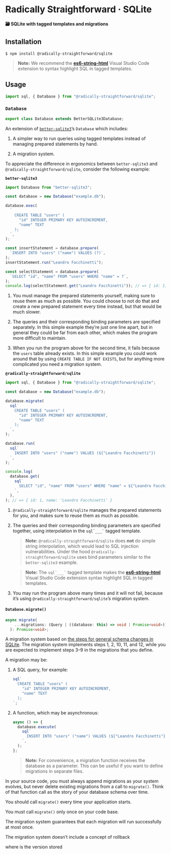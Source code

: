 <!--
- Force the use of WAL?
- Add migration to constructor?
- Style
  - Use `"` around table and column names
  - Use `RETURNING *`
  - Use `ORDER BY` if using `all()`
  - Don’t put `` sql`___` `` on the same line as anything else (because of Visual Studio Code extension)
  - Include `"id" INTEGER PRIMARY KEY AUTOINCREMENT,` in every table


  - Use SQLite as queue:
    - https://github.com/collectiveidea/delayed_job/tree/11e0212fb112c5e11e4555ef1e24510819a66347#gory-details
    - https://sqlite.org/forum/info/b047f5ef5b76edff
    - https://github.com/StratoKit/strato-db/blob/master/src/EventQueue.js
    - https://github.com/litements/litequeue
    - https://www.npmjs.com/package/better-queue-sqlite
    - https://github.com/bensheldon/good_job
    - https://github.com/betterment/delayed



Recommendations
  1. database.pragma("journal_mode = WAL");

  2. (Particularly important if you’re using the above, because otherwise the journal files aren’t resolved)

    process.once("exit", () => {
      database.close();
    });
    process.once("SIGHUP", () => {
      process.exit(128 + 1);
    });
    process.once("SIGINT", () => {
      process.exit(128 + 2);
    });
    process.once("SIGQUIT", () => {
      process.exit(128 + 3);
    });
    process.once("SIGUSR2", () => {
      process.exit(128 + 12);
    });
    process.once("SIGTERM", () => {
      process.exit(128 + 15);
    });
    process.once("SIGBREAK", () => {
      process.exit(128 + 21);
    });


- [ ] Return a dump of the final schema
    - [ ] https://github.com/leafac/sqlite-migration/issues/1
    - [ ] https://github.com/trevyn/turbosql/blob/2e46e42a78f929cb2492a87e7124ba49d01178ca/turbosql-impl/src/lib.rs#L281
- [ ] One more reason why forward only migrations make sense: alter table is limited in sqlite3
I think the documentation should be more like a fork of the documentation of better-sqlite3 otherwise it’s a prerequisite to read the better-sqlite3 docs and understand what you’re wrapper does. I think the current docs should be more of a footnote. Otherwise I wouldn’t see people taking it seriously as they are quickly trying to evaluate a library and browse the API.

Also the migration stuff is awesome but it should be more transparent how it works. ie the “pragma how it works” section should be inline with the migration docs IMO. Also a few examples of how to check the current migration scheme version would be helpful.

Document the IN operator and how it may blow up the cache (https://github.com/leafac/sqlite/pull/2)

Migrations:
- https://www.sqlite.org/lang_altertable.html#making_other_kinds_of_table_schema_changes (visited 2022-06-17)
- The library covers the following steps:
  1: If foreign key constraints are enabled, disable them using PRAGMA foreign_keys=OFF.
  2: Start a transaction.
  10: If foreign key constraints were originally enabled then run PRAGMA foreign_key_check to verify that the schema change did not break any foreign key constraints.
  11: Commit the transaction started in step 2.
  12: If foreign keys constraints were originally enabled, reenable them now.
- You must cover the following steps:
  3: Remember the format of all indexes, triggers, and views associated with table X. This information will be needed in step 8 below. One way to do this is to run a query like the following: SELECT type, sql FROM sqlite_schema WHERE tbl_name='X'.
  4: Use CREATE TABLE to construct a new table "new_X" that is in the desired revised format of table X. Make sure that the name "new_X" does not collide with any existing table name, of course.
  5: Transfer content from X into new_X using a statement like: INSERT INTO new_X SELECT ... FROM X.
  6: Drop the old table X: DROP TABLE X.
  7: Change the name of new_X to X using: ALTER TABLE new_X RENAME TO X.
  8: Use CREATE INDEX, CREATE TRIGGER, and CREATE VIEW to reconstruct indexes, triggers, and views associated with table X. Perhaps use the old format of the triggers, indexes, and views saved from step 3 above as a guide, making changes as appropriate for the alteration.
  9: If any views refer to table X in a way that is affected by the schema change, then drop those views using DROP VIEW and recreate them with whatever changes are necessary to accommodate the schema change using CREATE VIEW.
- Hints:
  - Indices & Triggers: Must be recreated after the table rename.
  - Views: If they still apply, they may be preserved, but if they need adaptations they may be dropped and recreated.
  - Foreign keys from other tables pointing at the affected table must be preserved (you don’t want to recreate the whole database, right?)
  - FTS virtual tables with the `content` field behave like foreign keys with in this context, so they may be preserved. (Even though in common database use (`INSERT`s, `SELECT`s, and so forth) FTS virtual tables behave like indices.)

One more reasons to not have “down” migrations: The database schema can’t drift apart from the application code!

Change API of `executeTransaction()` to use options passed as arguments instead of multiple different method names.

<h1 align="center">@leafac/sqlite</h1>
<h3 align="center"><a href="https://npm.im/better-sqlite3">better-sqlite3</a> with <a href="https://developer.mozilla.org/en-US/docs/Web/JavaScript/Reference/Template_literals">tagged templates</a></h3>
<p align="center">
<a href="https://github.com/leafac/sqlite"><img src="https://img.shields.io/badge/Source---" alt="Source"></a>
<a href="https://www.npmjs.com/package/@leafac/sqlite"><img alt="Package" src="https://badge.fury.io/js/%40leafac%2Fsqlite.svg"></a>
<a href="https://github.com/leafac/sqlite/actions"><img src="https://github.com/leafac/sqlite/workflows/.github/workflows/main.yml/badge.svg" alt="Continuous Integration"></a>
</p>

### Videos

[<img src="https://img.youtube.com/vi/3PCpXOPcVlM/0.jpg" width="200" /><br />Demonstration](https://youtu.be/3PCpXOPcVlM)

[<img src="https://img.youtube.com/vi/ORdYNOwpcsY/0.jpg" width="200" /><br />Code Review](https://youtu.be/ORdYNOwpcsY)

### Installation

```console
$ npm install @leafac/sqlite
```

Use @leafac/sqlite with [the es6-string-html Visual Studio Code extension](https://marketplace.visualstudio.com/items?itemName=Tobermory.es6-string-html) for syntax highlighting on the queries in the tagged templates.

### Features, Usage, and Examples

@leafac/sqlite is a [thin wrapper (approximately 100 lines of code)](src/index.ts) around better-sqlite3 which adds the following features:

#### Prepared Statements Management

To use better-sqlite3 you must create prepared statements and then call them with parameters, for example:

```typescript
import BetterSqlite3Database from "better-sqlite3";

const betterSqlite3Database = new BetterSqlite3Database(":memory:");

betterSqlite3Database.exec(
  `CREATE TABLE "users" ("id" INTEGER PRIMARY KEY AUTOINCREMENT, "name" TEXT);`
);
const statement = betterSqlite3Database.prepare(
  `INSERT INTO "users" ("name") VALUES (?)`
);
console.log(statement.run("Leandro Facchinetti")); // => { changes: 1, lastInsertRowid: 1 }
```

The benefit of this approach is that you may reuse the statements, which leads to better performance.

The problem with this approach is that you must manage statements in your application, and running simple queries becomes a two-step process.

@leafac/sqlite brings back the simplicity of issuing queries directly to the database object without losing the performance benefits of reuseable prepared statements (see [§ How It Works](#how-it-works)).

#### The `sql` Tagged Template

Queries in @leafac/sqlite must be created with the `sql` tagged template; simple untagged strings don’t work. @leafac/sqlite needs the tagged template to manage the prepared statements and to guarantee that the parameters are escaped safely (see [§ How It Works](#how-it-works)).

For example:

```typescript
import { Database, sql } from "@leafac/sqlite";

const database = new Database(":memory:");
database.execute(
  sql`CREATE TABLE "users" ("id" INTEGER PRIMARY KEY AUTOINCREMENT, "name" TEXT);`
);
console.log(
  database.run(
    sql`INSERT INTO "users" ("name") VALUES (${"Leandro Facchinetti"})`
  )
); // => { changes: 1, lastInsertRowid: 1 }
console.log(database.get<{ name: string }>(sql`SELECT * from "users"`)); // => { id: 1, name: 'Leandro Facchinetti' }
```

You may interpolate raw SQL with the `$${...}` form, for example:

```typescript
sql`SELECT * FROM "users" WHERE "name" = ${"Leandro Facchinetti"} $${sql` AND "age" = ${30}`}`;
```

#### Convenience Methods for Transactions

In better-sqlite3, transactions follow a preparation/execution two-step process similar to the one followed by statements, as described in [§ Prepared Statements Management](#prepared-statements-management), for example:

```typescript
const transaction = database.transaction(() => {
  // Doesn’t execute immediately
});
// Execute the transaction
transaction();
```

@leafac/sqlite introduces convenience methods to execute a transaction in one step, for example:

```typescript
database.executeTransaction(() => {
  // Executes immediately
});
```

The function passed to the better-sqlite3 `transaction()` method may have parameters, which will correspond to the arguments passed when executing the transaction. The function passed to the @leafac/sqlite `executeTransaction()` method must not have any parameters.

#### Native TypeScript Support

No need for `npm install --save-dev @types/...`.

#### A Lightweight Migration System

For example:

```typescript
// At an early point in the process of developing an application:
database.migrate(
  sql`CREATE TABLE "users" ("id" INTEGER PRIMARY KEY AUTOINCREMENT, "name" TEXT);`
);

// At a later point a new migration is added:
database.migrate(
  sql`CREATE TABLE "users" ("id" INTEGER PRIMARY KEY AUTOINCREMENT, "name" TEXT);`,

  (database) => {
    database.run(
      sql`INSERT INTO "users" ("name") VALUES (${"Leandro Facchinetti"})`
    );
  }
);
```

The `migrate()` method receives as parameters `` sql`...` `` queries and arbitrary functions. Only the parameters that have not been run before are executed to bring the database up to the most recent version, so you should call `migrate()` at your application startup. Migrations are run on a transaction, so if one of them fails everything rolls back (if your arbitrary functions have side-effects you’ll have to manage them yourself).

##### No Down Migrations

Most migration systems provide a way to **undo** migrations; something called **down** migrations. `migrate()` doesn’t provide a down migration mechanism.

I believe that down migrations are more trouble to maintain (they can be a lot of work!) than they’re worth, particularly in small applications. Why? Because down migrations have two main selling points:

1. You may go back and forward with the database schema in development (think of alternating back and forth while working on different feature branches that change the database schema).
2. You may rollback a deployment that goes wrong in production.

But I don’t think these selling points hold up:

1. You may recreate the database from scratch whenever you need in development.
2. You almost never want to run a down migration in production because that would make you lose data.

In case something goes wrong, `migrate()` requires you to write a new migration that undoes the troublesome previous migration. The only way through is forward!

##### Don’t Change Migrations That Already Run

`migrate()` doesn’t run migrations that it ran in the past, so if you change an existing migration, it won’t take effect. `migrate()` has no mechanism to detect and warn about this kind of issue (it can’t, because arbitrary functions don’t lend themselves to this kind of inspection).

### API

The `Database` class is a subclass of the better-sqlite3 database, so all [better-sqlite3 database’s methods](https://github.com/JoshuaWise/better-sqlite3/blob/master/docs/api.md#class-database) are available in `Database`. If you need to use the traditional two-step workflow of explicitly preparing a statement as mentioned in [§ Prepared Statements Management](#prepared-statements-management), you can do that.

The `Database` class introduces the following new methods:

- `.run(query, options)`, `.get<T>(query, options)`, `.all<T>(query, options)`, and `.iterate<T>(query, options)`: Equivalent to the corresponding methods in [better-sqlite3’s statements](https://github.com/JoshuaWise/better-sqlite3/blob/master/docs/api.md#runbindparameters---object). The differences are:

  1. These methods must be called on the database instead of on a prepared statement.
  2. These methods work with queries generated with the `sql` tagged template.
  3. **Advanced:** These methods accept an optional `options` parameter which should be an object with the `safeIntegers` field to control [the use of BigInt in the result](https://github.com/JoshuaWise/better-sqlite3/blob/v7.1.4/docs/integer.md). This changes the underlying statement until another query with the same statement sets `safeIntegers` to a different value. For example:

     ```typescript
     console.log(
       database.get<{ name: string }>(sql`SELECT * from "users"`, {
         safeIntegers: true,
       })
     ); // => { id: 1n, name: 'Leandro Facchinetti' }
     console.log(database.get<{ name: string }>(sql`SELECT * from "users"`)); // => { id: 1n, name: 'Leandro Facchinetti' }
     console.log(
       database.get<{ name: string }>(sql`SELECT * from "users"`, {
         safeIntegers: false,
       })
     ); // => { id: 1, name: 'Leandro Facchinetti' }
     ```

- `.execute<T>(query)`: Equivalent to [better-sqlite3’s `exec()`](https://github.com/JoshuaWise/better-sqlite3/blob/master/docs/api.md#execstring---this), but adapted to work with the queries generated with the `sql` tagged template.

- `.executeTransaction<T>(fn)`, `.executeTransactionImmediate<T>(fn)`, and `.executeTransactionExclusive<T>(fn)`: Equivalent to [better-sqlite3’s `transaction()`, `.transaction().immediate()`, and `.transaction().exclusive()`](https://github.com/JoshuaWise/better-sqlite3/blob/master/docs/api.md#transactionfunction---function), but execute the transaction immediately (see [§ Convenience Methods for Transactions](#convenience-methods-for-transactions)).

### How It Works

#### Prepared Statements Management & The `sql` Tagged Template

The `sql` tag produces a data structure with the source of the query along with the parameters, for example, the following query:

```javascript
sql`INSERT INTO "users" ("name") VALUES (${"Leandro Facchinetti"})`;
```

becomes the following data structure:

```json
{
  "source": "INSERT INTO \"users\" (\"name\") VALUES (?)",
  "parameters": ["Leandro Facchinetti"]
}
```

The `Database` keeps a map from query sources to better-sqlite3 prepared statements (a **cache**; a technique called **memoization**). To run a query, `Database` picks up on the data structure produced by the `sql` tag and looks for the query source in the map; if it’s a hit, then `Database` reuses the prepared statement and only binds the new parameters; otherwise `Database` creates the prepared statement, uses it, and stores it for later.

There’s no cache eviction policy in @leafac/sqlite. The prepared statements for every query ever run hang around in memory for as long as the database object is alive (the statements aren’t eligible for garbage collection because they’re in the map). In most cases, that’s fine because there are only a limited number of queries; it’s the parameters that change. If that becomes a problem for you, you may access the cache under the `statements` property and implement your own cache eviction policy.

You may also use the low-level `.getStatement(query: Query, options: Options)` method to get a hold of the underlying prepared statement in the cache (for example, to use [`pluck()`](https://github.com/JoshuaWise/better-sqlite3/blob/master/docs/api.md#plucktogglestate---this), [`expand()`](https://github.com/JoshuaWise/better-sqlite3/blob/master/docs/api.md#expandtogglestate---this), [`raw()`](https://github.com/JoshuaWise/better-sqlite3/blob/master/docs/api.md#rawtogglestate---this), [`columns()`](https://github.com/JoshuaWise/better-sqlite3/blob/master/docs/api.md#columns---array-of-objects), and [`bind()`](https://github.com/JoshuaWise/better-sqlite3/blob/master/docs/api.md#bindbindparameters---this)—though `bind()` will probably render the prepared statement unusable by @leafac/sqlite).

#### Migration System

`migrate()` uses the [`user_version` SQLite PRAGMA](https://www.sqlite.org/pragma.html#pragma_user_version) to store the number of migrations it ran in the past, and consults this number to avoid re-running migrations.

### Related Projects

- <https://npm.im/@leafac/html>: Use tagged templates as an HTML template engine.

### Prior Art

- <https://npm.im/better-sqlite3>: The basis for @leafac/sqlite. The rest of this document explains how they’re different.
- <https://npm.im/sql-template-strings>: This was the inspiration for using tagged templates in this way. Unfortunately, sql-template-strings is incompatible with better-sqlite3, thus @leafac/sqlite.
- <https://npm.im/html-template-tag>: I love (and stole) the idea of using `$${...}` to mark safe interpolation from html-template-tag.
- <https://npm.im/package/pg-lit>, <https://npm.im/package/slonik>: These packages also feature tagged templates for SQL, but they’re for [PostgreSQL](https://www.postgresql.org/) instead of SQLite.
- <https://npm.im/sqlite>, and <https://npm.im/better-sqlite3-helper>: These packages include lightweight migration systems. `migrate()` is even more lightweight: It doesn’t support **down** migrations and it requires the migrations to be passed as an array, as opposed to, for example, being stored in SQL files. (But you can come up with this array in any way you want, including, for example, reading from a bunch of SQL files.)
- <https://github.com/trevyn/turbosql>: After having published `migrate()` the author of Turbosql [reached out](https://github.com/leafac/sqlite-migration/issues/1) to say that they independently arrived at a similar design, but in the Rust ecosystem instead of Node.js. It’s great to have company!

### Changelog

#### 4.0.0 · 2022-12-02

**Breaking Change**

Use default import instead of named import for `` sql`...` ``.

Before:

```javascript
import { sql, Database } from "@leafac/sqlite";
```

After:

```javascript
import sql, { Database } from "@leafac/sqlite";
```

#### 3.3.1 · 2022-12-02

- Updated `better-sqlite3` to 8.0.1.

#### 3.3.0 · 2022-11-22

- Updated `better-sqlite3` to 8.0.0.

#### 3.2.1

- Added support for JavaScript `Set`s in queries—they behave like arrays.

#### 3.2.0

- Added support for asynchronous migration functions in `migrate()`. Asynchronous migrations can be useful, for example, if need to ask the user for some input to add initial data to new columns in existing tables.

  **Note:** Now `migrate()` itself is asynchronous, remember to `await` on it.

  **Technical Sidenote:** Migration functions run in a transaction, and generally speaking [transactions shouldn’t persist across ticks of the event loop](https://github.com/WiseLibs/better-sqlite3/blob/f52b3b00cf03090619787a20fb263fec553593ff/docs/api.md#transactionfunction---function), but migrations are a special case: They run at most once, and typically at the application startup, while it’s the only transaction.

#### 3.1.0

- Changed `migrate()` to conform to <https://www.sqlite.org/lang_altertable.html#making_other_kinds_of_table_schema_changes>.

#### 3.0.0

- Added support for interpolation of parameters into queries passed to `execute()`, for example:

  ```typescript
  database.execute(
    sql`INSERT INTO "users" ("name") VALUES (${"Leandro Facchinetti"})`
  );
  ```

  This required a change to the `Query` data type, hence the major version bump, but most people don’t need any extra work to upgrade.

#### 2.0.0

- [ESM-only](https://gist.github.com/sindresorhus/a39789f98801d908bbc7ff3ecc99d99c).
- Added support for the `IN` operator (https://github.com/leafac/sqlite/pull/2, thanks @mfbx9da4).
-->

# Radically Straightforward · SQLite

**🗃️ SQLite with tagged templates and migrations**

## Installation

```console
$ npm install @radically-straightforward/sqlite
```

> **Note:** We recommend the **[es6-string-html](https://marketplace.visualstudio.com/items?itemName=Tobermory.es6-string-html)** Visual Studio Code extension to syntax highlight SQL in tagged templates.

## Usage

```typescript
import sql, { Database } from "@radically-straightforward/sqlite";
```

<!-- DOCUMENTATION START: ./source/index.mts -->

### `Database`

```typescript
export class Database extends BetterSQLite3Database;
```

An extension of [`better-sqlite3`](https://www.npmjs.com/package/better-sqlite3)’s `Database` which includes:

1. A simpler way to run queries using tagged templates instead of managing prepared statements by hand.

2. A migration system.

To appreciate the difference in ergonomics between `better-sqlite3` and `@radically-straightforward/sqlite`, consider the following example:

**`better-sqlite3`**

```javascript
import Database from "better-sqlite3";

const database = new Database("example.db");

database.exec(
  `
    CREATE TABLE "users" (
      "id" INTEGER PRIMARY KEY AUTOINCREMENT,
      "name" TEXT
    );
  `,
);

const insertStatement = database.prepare(
  `INSERT INTO "users" ("name") VALUES (?)`,
);
insertStatement.run("Leandro Facchinetti");

const selectStatement = database.prepare(
  `SELECT "id", "name" FROM "users" WHERE "name" = ?`,
);
console.log(selectStatement.get("Leandro Facchinetti")); // => { id: 1, name: 'Leandro Facchinetti' }
```

1. You must manage the prepared statements yourself, making sure to reuse them as much as possible. You could choose to not do that and create a new prepared statement every time instead, but that would be much slower.

2. The queries and their corresponding binding parameters are specified separately. In this simple example they’re just one line apart, but in general they could be far from each other, which makes the program more difficult to maintain.

3. When you run the program above for the second time, it fails because the `users` table already exists. In this simple example you could work around that by using `CREATE TABLE IF NOT EXISTS`, but for anything more complicated you need a migration system.

**`@radically-straightforward/sqlite`**

```javascript
import sql, { Database } from "@radically-straightforward/sqlite";

const database = new Database("example.db");

database.migrate(
  sql`
    CREATE TABLE "users" (
      "id" INTEGER PRIMARY KEY AUTOINCREMENT,
      "name" TEXT
    );
  `,
);

database.run(
  sql`
    INSERT INTO "users" ("name") VALUES (${"Leandro Facchinetti"})
  `,
);

console.log(
  database.get(
    sql`
      SELECT "id", "name" FROM "users" WHERE "name" = ${"Leandro Facchinetti"}
    `,
  ),
); // => { id: 1, name: 'Leandro Facchinetti' }
```

1. `@radically-straightforward/sqlite` manages the prepared statements for you, and makes sure to reuse them as much as possible.

2. The queries and their corresponding binding parameters are specified together, using interpolation in the `` sql`___` `` tagged template.

   > **Note:** `@radically-straightforward/sqlite` does **not** do simple string interpolation, which would lead to SQL injection vulnerabilities. Under the hood `@radically-straightforward/sqlite` uses bind parameters similar to the `better-sqlite3` example.

   > **Note:** The `` sql`___` `` tagged template makes the **[es6-string-html](https://marketplace.visualstudio.com/items?itemName=Tobermory.es6-string-html)** Visual Studio Code extension syntax highlight SQL in tagged templates.

3. You may run the program above many times and it will not fail, because it’s using `@radically-straightforward/sqlite`’s migration system.

#### `Database.migrate()`

```typescript
async migrate(
    ...migrations: (Query | ((database: this) => void | Promise<void>))[]
  ): Promise<void>;
```

A migration system based on [the steps for general schema changes in SQLite](https://www.sqlite.org/lang_altertable.html#making_other_kinds_of_table_schema_changes). The migration system implements steps 1, 2, 10, 11, and 12, while you are expected to implement steps 3–9 in the migrations that you define.

A migration may be:

1. A SQL query, for example:

   ```javascript
   sql`
     CREATE TABLE "users" (
       "id" INTEGER PRIMARY KEY AUTOINCREMENT,
       "name" TEXT
     );
   `;
   ```

2. A function, which may be asynchronous:

   ```javascript
   async () => {
     database.execute(
       sql`
         INSERT INTO "users" ("name") VALUES (${"Leandro Facchinetti"});
       `,
     );
   };
   ```

   > **Note:** For convenience, a migration function receives the database as a parameter. This can be useful if you want to define migrations in separate files.

In your source code, you must always append migrations as your system evolves, but never delete existing migrations from a call to `migrate()`. Think of that function call as the story of your database schema over time.

You should call `migrate()` every time your application starts.

You must call `migrate()` only once on your code base.

The migration system guarantees that each migration will run successfully at most once.

The migration system doesn’t include a concept of rollback

where is the version stored

<!-- DOCUMENTATION END: ./source/index.mts -->

